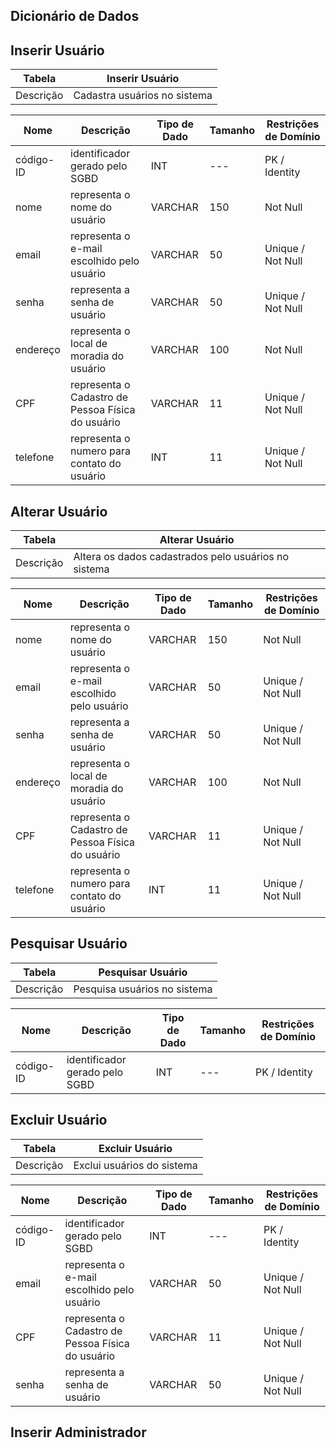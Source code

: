 ## Dicionário de Dados

## Inserir Usuário

|   Tabela   | Inserir Usuário  |
| ---------- | ------------- |
| Descrição  | Cadastra usuários no sistema|

|  Nome         | Descrição                                                    | Tipo de Dado | Tamanho | Restrições de Domínio |
| ------------- | ------------------------------------------------------------ | ------------ | ------- | --------------------- |
| código-ID          | identificador gerado pelo SGBD                               | INT          | ---     | PK / Identity         |
| nome          | representa o nome do usuário                      | VARCHAR      | 150     | Not Null              |
| email      | representa o e-mail escolhido pelo usuário | VARCHAR      | 50      | Unique / Not Null     |
| senha      | representa a senha de usuário | VARCHAR      | 50      | Unique / Not  Null             |
| endereço      | representa o local de moradia do usuário | VARCHAR      | 100      | Not Null              |
| CPF      | representa o Cadastro de Pessoa Física do usuário | VARCHAR      | 11      | Unique / Not Null              |
| telefone      | representa o numero para contato do usuário | INT      | 11      | Unique / Not Null             |

## Alterar Usuário

|   Tabela   | Alterar Usuário  |
| ---------- | ------------- |
| Descrição  | Altera os dados cadastrados pelo usuários no sistema|

|  Nome         | Descrição                                                    | Tipo de Dado | Tamanho | Restrições de Domínio |
| ------------- | ------------------------------------------------------------ | ------------ | ------- | --------------------- |
| nome          | representa o nome do usuário                      | VARCHAR      | 150     | Not Null              |
| email      | representa o e-mail escolhido pelo usuário | VARCHAR      | 50      | Unique / Not Null     |
| senha      | representa a senha de usuário | VARCHAR      | 50      | Unique / Not  Null             |
| endereço      | representa o local de moradia do usuário | VARCHAR      | 100      | Not Null              |
| CPF      | representa o Cadastro de Pessoa Física do usuário | VARCHAR      | 11      | Unique / Not Null              |
| telefone      | representa o numero para contato do usuário | INT      | 11      | Unique / Not Null             |

## Pesquisar Usuário

|   Tabela   | Pesquisar Usuário  |
| ---------- | ------------- |
| Descrição  | Pesquisa usuários no sistema|

|  Nome         | Descrição                                                    | Tipo de Dado | Tamanho | Restrições de Domínio |
| ------------- | ------------------------------------------------------------ | ------------ | ------- | --------------------- |
| código-ID          | identificador gerado pelo SGBD                               | INT          | ---     | PK / Identity         |

## Excluir Usuário

|   Tabela   | Excluir Usuário  |
| ---------- | ------------- |
| Descrição  | Exclui usuários do sistema|

|  Nome         | Descrição                                                    | Tipo de Dado | Tamanho | Restrições de Domínio |
| ------------- | ------------------------------------------------------------ | ------------ | ------- | --------------------- |
| código-ID          | identificador gerado pelo SGBD                               | INT          | ---     | PK / Identity         |
| email      | representa o e-mail escolhido pelo usuário | VARCHAR      | 50      | Unique / Not Null     |
| CPF      | representa o Cadastro de Pessoa Física do usuário | VARCHAR      | 11      | Unique / Not Null              |
| senha      | representa a senha de usuário | VARCHAR      | 50      | Unique / Not  Null             |

## Inserir Administrador

